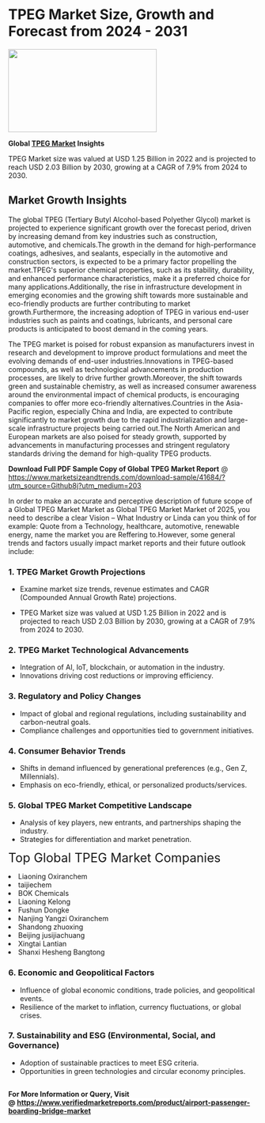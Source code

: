 <H1>TPEG Market Size, Growth and Forecast from 2024 - 2031</H1><img class="aligncenter size-medium wp-image-584254" src="https://thirdeyenews.in/wp-content/uploads/2024/09/Global-Market-Research-300x168.jpeg" alt="" width="300" height="168" /><p><strong>Global&nbsp;<a href="https://www.marketsizeandtrends.com/download-sample/41684/?utm_source=Github8j?utm_medium=203">TPEG Market</a> Insights</strong></p><p>TPEG Market size was valued at USD 1.25 Billion in 2022 and is projected to reach USD 2.03 Billion by 2030, growing at a CAGR of 7.9% from 2024 to 2030.</p><p><h2>Market Growth Insights</h2> <p>The global TPEG (Tertiary Butyl Alcohol-based Polyether Glycol) market is projected to experience significant growth over the forecast period, driven by increasing demand from key industries such as construction, automotive, and chemicals.The growth in the demand for high-performance coatings, adhesives, and sealants, especially in the automotive and construction sectors, is expected to be a primary factor propelling the market.TPEG's superior chemical properties, such as its stability, durability, and enhanced performance characteristics, make it a preferred choice for many applications.Additionally, the rise in infrastructure development in emerging economies and the growing shift towards more sustainable and eco-friendly products are further contributing to market growth.Furthermore, the increasing adoption of TPEG in various end-user industries such as paints and coatings, lubricants, and personal care products is anticipated to boost demand in the coming years.</p> <p>The TPEG market is poised for robust expansion as manufacturers invest in research and development to improve product formulations and meet the evolving demands of end-user industries.Innovations in TPEG-based compounds, as well as technological advancements in production processes, are likely to drive further growth.Moreover, the shift towards green and sustainable chemistry, as well as increased consumer awareness around the environmental impact of chemical products, is encouraging companies to offer more eco-friendly alternatives.Countries in the Asia-Pacific region, especially China and India, are expected to contribute significantly to market growth due to the rapid industrialization and large-scale infrastructure projects being carried out.The North American and European markets are also poised for steady growth, supported by advancements in manufacturing processes and stringent regulatory standards driving the demand for high-quality TPEG products.</p> <p><span class=""><strong>Download Full PDF Sample Copy of Global TPEG Market Report</strong> @ <a href="https://www.marketsizeandtrends.com/download-sample/41684/?utm_source=Github8j?utm_medium=203" target="_blank">https://www.marketsizeandtrends.com/download-sample/41684/?utm_source=Github8j?utm_medium=203</a></span></p><p>In order to make an accurate and perceptive description of future scope of a Global&nbsp;TPEG Market Market as Global&nbsp;TPEG Market Market of 2025, you need to describe a clear Vision &ndash; What Industry or Linda can you think of for example: Quote from a Technology, healthcare, automotive, renewable energy, name the market you are Reffering to.However, some general trends and factors usually impact market reports and their future outlook include:</p><h3>1.&nbsp;<strong>TPEG Market Growth Projections</strong></h3><ul><li>Examine market size trends, revenue estimates and CAGR (Compounded Annual Growth Rate) projections.</li><li><p>TPEG Market size was valued at USD 1.25 Billion in 2022 and is projected to reach USD 2.03 Billion by 2030, growing at a CAGR of 7.9% from 2024 to 2030.</p></li></ul><h3>2.&nbsp;<strong>TPEG Market Technological Advancements</strong></h3><ul><li>Integration of AI, IoT, blockchain, or automation in the industry.</li><li>Innovations driving cost reductions or improving efficiency.</li></ul><h3>3.&nbsp;<strong>Regulatory and Policy Changes</strong></h3><ul><li>Impact of global and regional regulations, including sustainability and carbon-neutral goals.</li><li>Compliance challenges and opportunities tied to government initiatives.</li></ul><h3>4.&nbsp;<strong>Consumer Behavior Trends</strong></h3><ul><li>Shifts in demand influenced by generational preferences (e.g., Gen Z, Millennials).</li><li>Emphasis on eco-friendly, ethical, or personalized products/services.</li></ul><h3>5.&nbsp;<strong>Global TPEG Market Competitive Landscape</strong></h3><ul><li>Analysis of key players, new entrants, and partnerships shaping the industry.</li><li>Strategies for differentiation and market penetration.</li></ul><p data-pm-slice="1 1 []"><span style="color: inherit; font-family: inherit; font-size: 25px;">Top Global TPEG Market Companies</span></p><div class="" data-test-id=""><p><li>Liaoning Oxiranchem</li><li> taijiechem</li><li> BOK Chemicals</li><li> Liaoning Kelong</li><li> Fushun Dongke</li><li> Nanjing Yangzi Oxiranchem</li><li> Shandong zhuoxing</li><li> Beijing jusijiachuang</li><li> Xingtai Lantian</li><li> Shanxi Hesheng Bangtong</li></p></div><h3>6.&nbsp;<strong>Economic and Geopolitical Factors</strong></h3><ul><li>Influence of global economic conditions, trade policies, and geopolitical events.</li><li>Resilience of the market to inflation, currency fluctuations, or global crises.</li></ul><h3>7.&nbsp;<strong>Sustainability and ESG (Environmental, Social, and Governance)</strong></h3><ul><li>Adoption of sustainable practices to meet ESG criteria.</li><li>Opportunities in green technologies and circular economy principles.</li></ul><h2><strong style="font-size: 14px;">For More Information or Query, Visit @&nbsp;</strong><a style="background-color: #ffffff; font-size: 14px;" href="https://www.marketsizeandtrends.com/report/tpeg-market/" target="_blank">https://www.verifiedmarketreports.com/product/airport-passenger-boarding-bridge-market</a></h2>